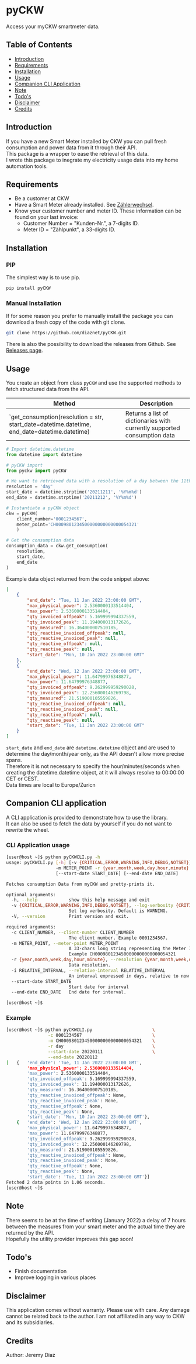 # pyCKW
Access your myCKW smartmeter data.

## Table of Contents
- [Introduction](#introduction)
- [Requirements](#requirements)
- [Installation](#installation)
- [Usage](#usage)
- [Companion CLI Application](#companion)
- [Note](#note)
- [Todo's](#todos)
- [Disclaimer](#disclaimer)
- [Credits](#credits)

<a name="introduction"></a>

## Introduction

If you have a new Smart Meter installed by CKW you can pull fresh consumption and power data from it through their API.  
This package is a wrapper to ease the retrieval of this data.  
I wrote this package to inegrate my electricity usage data into my home automation tools.

<a name="requirements"></a>

## Requirements

  - Be a customer at CKW
  - Have a Smart Meter already installed. See [Zählerwechsel](https://www.ckw.ch/lp/zaehlerwechsel.html).
  - Know your customer number and meter ID. These information can be found on your last invoice:
    - Customer Number = "Kunden-Nr.", a 7-digits ID.
    - Meter ID = "Zählpunkt", a 33-digits ID.


<a name="installation"></a>

## Installation

### PIP

The simplest way is to use pip.

```bash
pip install pyCKW
```

### Manual Installation

If for some reason you prefer to manually install the package you can download a fresh copy of the code with git clone.

```bash
git clone https://github.com/diaznet/pyCKW.git
```

There is also the possibility to download the releases from Github. See [Releases page](https://github.com/diaznet/pyCKW/releases).

<a name="usage"></a>

## Usage

You create an object from class `pyCKW` and use the supported methods to fetch structured data from the API.

| Method | Description |
| - | - |
| `get_consumption(resolution = str, start_date=datetime.datetime, end_date=datetime.datetime) | Returns a list of dictionaries with currently supported consumption data |


```python
# Import datetime.datetime
from datetime import datetime

# pyCKW import
from pyckw import pyCKW

# We want to retrieved data with a resolution of a day between the 11th and 12th of January 2022
resolution = 'day'
start_date = datetime.strptime('20211211', '%Y%m%d')
end_date = datetime.strptime('20211212', '%Y%m%d')

# Instantiate a pyCKW object 
ckw = pyCKW(
    client_number='0001234567',
    meter_point='CH0009801234500000000000000054321'
    )

# Get the consumption data
consumption_data = ckw.get_consumption(
    resolution,
    start_date,
    end_date
)
```

Example data object returned from the code snippet above:

```json
[
    {   
        "end_date": "Tue, 11 Jan 2022 23:00:00 GMT",
        "max_physical_power": 2.5360000133514404,
        "max_power": 2.5360000133514404,
        "qty_invoiced_offpeak": 5.169999994337559,
        "qty_invoiced_peak": 11.194000013172626,
        "qty_measured": 16.364000007510185,
        "qty_reactive_invoiced_offpeak": null,
        "qty_reactive_invoiced_peak": null,
        "qty_reactive_offpeak": null,
        "qty_reactive_peak": null,
        "start_date": "Mon, 10 Jan 2022 23:00:00 GMT"
    },
    {   
        "end_date": "Wed, 12 Jan 2022 23:00:00 GMT",
        "max_physical_power": 11.64799976348877,
        "max_power": 11.64799976348877,
        "qty_invoiced_offpeak": 9.262999959290028,
        "qty_invoiced_peak": 12.256000146269798,
        "qty_measured": 21.519000105559826,
        "qty_reactive_invoiced_offpeak": null,
        "qty_reactive_invoiced_peak": null,
        "qty_reactive_offpeak": null,
        "qty_reactive_peak": null,
        "start_date": "Tue, 11 Jan 2022 23:00:00 GMT"
    }
]
```

`start_date` and `end_date` are `datetime.datetime` object and are used to determine the day/month/year only, as the API doesn't allow more precise spans.  
Therefore it is not necessary to specify the hour/minutes/seconds when creating the datetime.datetime object, at it will always resolve to 00:00:00 CET or CEST.  
Data times are local to Europe/Zuricn

<a name="companion"></a>

## Companion CLI application

A CLI application is provided to demonstrate how to use the library.  
It can also be used to fetch the data by yourself if you do not want to rewrite the wheel.

### CLI Application usage

```bash
[user@host ~]$ python pyCKWCLI.py -h
usage: pyCKWCLI.py [-h] [-v {CRITICAL,ERROR,WARNING,INFO,DEBUG,NOTSET}] [-V] -c CLIENT_NUMBER
                   -m METER_POINT -r {year,month,week,day,hour,minute} [-i RELATIVE_INTERVAL]
                   [--start-date START_DATE] [--end-date END_DATE]

Fetches consumption Data from myCKW and pretty-prints it.

optional arguments:
  -h, --help            show this help message and exit
  -v {CRITICAL,ERROR,WARNING,INFO,DEBUG,NOTSET}, --log-verbosity {CRITICAL,ERROR,WARNING,INFO,DEBUG,NOTSET}
                        Set log verbosity. Default is WARNING.
  -V, --version         Print version and exit.

required arguments:
  -c CLIENT_NUMBER, --client-number CLIENT_NUMBER
                        The client number. Example 0001234567.
  -m METER_POINT, --meter-point METER_POINT
                        A 33-chars long string representing the Meter ID.
                        Example CH0009801234500000000000000054321
  -r {year,month,week,day,hour,minute}, --resolution {year,month,week,day,hour,minute}
                        Data resolution.
  -i RELATIVE_INTERVAL, --relative-interval RELATIVE_INTERVAL
                        An interval expressed in days, relative to now.
  --start-date START_DATE
                        Start date for interval
  --end-date END_DATE   End date for interval.

[user@host ~]$ 
```

### Example

```bash
[user@host ~]$ python pyCKWCLI.py                       \
                -c 0001234567                           \
                -m CH0009801234500000000000000054321    \
                -r day                                  \
                --start-date 20220111                   \
                --end-date 20220112
[   {   'end_date': 'Tue, 11 Jan 2022 23:00:00 GMT',
        'max_physical_power': 2.5360000133514404,
        'max_power': 2.5360000133514404,
        'qty_invoiced_offpeak': 5.169999994337559,
        'qty_invoiced_peak': 11.194000013172626,
        'qty_measured': 16.364000007510185,
        'qty_reactive_invoiced_offpeak': None,
        'qty_reactive_invoiced_peak': None,
        'qty_reactive_offpeak': None,
        'qty_reactive_peak': None,
        'start_date': 'Mon, 10 Jan 2022 23:00:00 GMT'},
    {   'end_date': 'Wed, 12 Jan 2022 23:00:00 GMT',
        'max_physical_power': 11.64799976348877,
        'max_power': 11.64799976348877,
        'qty_invoiced_offpeak': 9.262999959290028,
        'qty_invoiced_peak': 12.256000146269798,
        'qty_measured': 21.519000105559826,
        'qty_reactive_invoiced_offpeak': None,
        'qty_reactive_invoiced_peak': None,
        'qty_reactive_offpeak': None,
        'qty_reactive_peak': None,
        'start_date': 'Tue, 11 Jan 2022 23:00:00 GMT'}]
Fetched 2 data points in 1.06 seconds.
[user@host ~]$
```

<a name="note"></a>

## Note

There seems to be at the time of writing (January 2022) a delay of 7 hours between the measures from your smart meter and the actual time they are returned by the API.  
Hopefully the utility provider improves this gap soon!

<a name="todos"></a>

## Todo's
  - Finish documentation
  - Improve logging in various places

<a name="disclaimer"></a>
## Disclaimer

This application comes without warranty.
Please use with care. Any damage cannot be related back to the author.
I am not affiliated in any way to CKW and its subsidiaries.

<a name="credits"></a>

## Credits
Author: Jeremy Diaz  
